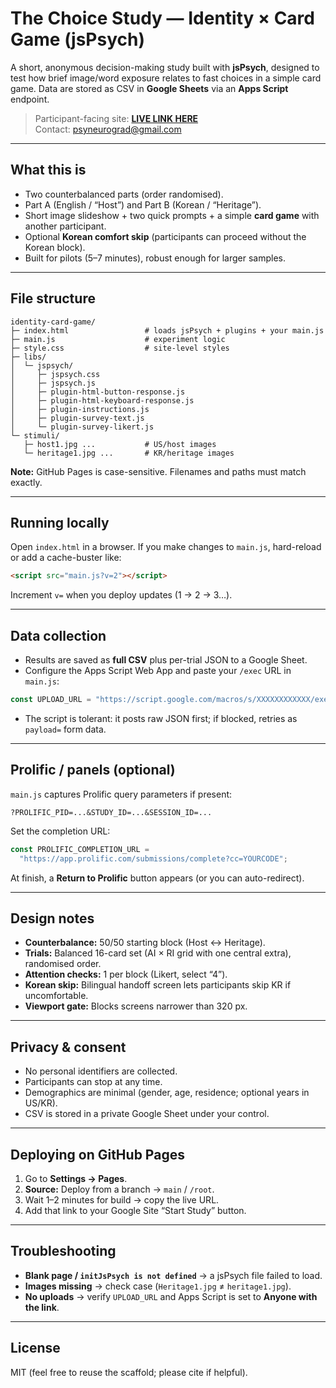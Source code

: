 # The Choice Study — Identity × Card Game (jsPsych)

A short, anonymous decision-making study built with **jsPsych**, designed to test how brief image/word exposure relates to fast choices in a simple card game. Data are stored as CSV in **Google Sheets** via an **Apps Script** endpoint.

> Participant-facing site: **[LIVE LINK HERE](https://YOUR-USERNAME.github.io/identity-card-game/)**  
> Contact: psyneurograd@gmail.com

---

## What this is

- Two counterbalanced parts (order randomised).  
- Part A (English / “Host”) and Part B (Korean / “Heritage”).  
- Short image slideshow + two quick prompts + a simple **card game** with another participant.  
- Optional **Korean comfort skip** (participants can proceed without the Korean block).  
- Built for pilots (5–7 minutes), robust enough for larger samples.

---

## File structure

```
identity-card-game/
├─ index.html                 # loads jsPsych + plugins + your main.js
├─ main.js                    # experiment logic
├─ style.css                  # site-level styles
├─ libs/
│  └─ jspsych/
│     ├─ jspsych.css
│     ├─ jspsych.js
│     ├─ plugin-html-button-response.js
│     ├─ plugin-html-keyboard-response.js
│     ├─ plugin-instructions.js
│     ├─ plugin-survey-text.js
│     └─ plugin-survey-likert.js
└─ stimuli/
   ├─ host1.jpg ...           # US/host images
   └─ heritage1.jpg ...       # KR/heritage images
```

**Note:** GitHub Pages is case-sensitive. Filenames and paths must match exactly.

---

## Running locally

Open `index.html` in a browser. If you make changes to `main.js`, hard-reload or add a cache-buster like:

```html
<script src="main.js?v=2"></script>
```

Increment `v=` when you deploy updates (1 → 2 → 3…).

---

## Data collection

- Results are saved as **full CSV** plus per-trial JSON to a Google Sheet.  
- Configure the Apps Script Web App and paste your `/exec` URL in `main.js`:

```js
const UPLOAD_URL = "https://script.google.com/macros/s/XXXXXXXXXXXX/exec";
```

- The script is tolerant: it posts raw JSON first; if blocked, retries as `payload=` form data.

---

## Prolific / panels (optional)

`main.js` captures Prolific query parameters if present:

```
?PROLIFIC_PID=...&STUDY_ID=...&SESSION_ID=...
```

Set the completion URL:

```js
const PROLIFIC_COMPLETION_URL =
  "https://app.prolific.com/submissions/complete?cc=YOURCODE";
```

At finish, a **Return to Prolific** button appears (or you can auto-redirect).

---

## Design notes

- **Counterbalance:** 50/50 starting block (Host ↔ Heritage).  
- **Trials:** Balanced 16-card set (AI × RI grid with one central extra), randomised order.  
- **Attention checks:** 1 per block (Likert, select “4”).  
- **Korean skip:** Bilingual handoff screen lets participants skip KR if uncomfortable.  
- **Viewport gate:** Blocks screens narrower than 320 px.

---

## Privacy & consent

- No personal identifiers are collected.  
- Participants can stop at any time.  
- Demographics are minimal (gender, age, residence; optional years in US/KR).  
- CSV is stored in a private Google Sheet under your control.

---

## Deploying on GitHub Pages

1. Go to **Settings → Pages**.  
2. **Source:** Deploy from a branch → `main` / `/root`.  
3. Wait 1–2 minutes for build → copy the live URL.  
4. Add that link to your Google Site “Start Study” button.

---

## Troubleshooting

- **Blank page / `initJsPsych is not defined`** → a jsPsych file failed to load.  
- **Images missing** → check case (`Heritage1.jpg` ≠ `heritage1.jpg`).  
- **No uploads** → verify `UPLOAD_URL` and Apps Script is set to **Anyone with the link**.

---

## License

MIT (feel free to reuse the scaffold; please cite if helpful).
